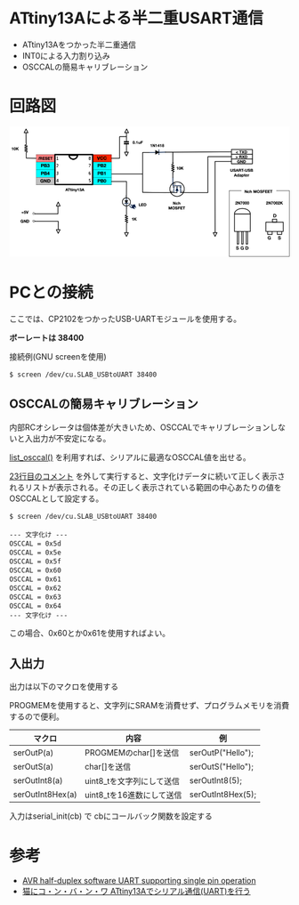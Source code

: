 # ATtiny13Aによる半二重USART通信

* ATtiny13Aをつかった半二重通信
* INT0による入力割り込み
* OSCCALの簡易キャリブレーション

# 回路図

![図](../../../images/ATtiny13-Serial.png)


# PCとの接続

ここでは、CP2102をつかったUSB-UARTモジュールを使用する。

**ボーレートは 38400**

接続例(GNU screenを使用)

	$ screen /dev/cu.SLAB_USBtoUART 38400

## OSCCALの簡易キャリブレーション

内部RCオシレータは個体差が大きいため、OSCCALでキャリブレーションしないと入出力が不安定になる。

[list_osccal()](./main.c#L39) を利用すれば、シリアルに最適なOSCCAL値を出せる。

[23行目のコメント](./main.c#L23) を外して実行すると、文字化けデータに続いて正しく表示されるリストが表示される。その正しく表示されている範囲の中心あたりの値をOSCCALとして設定する。


	$ screen /dev/cu.SLAB_USBtoUART 38400

	--- 文字化け ---
	OSCCAL = 0x5d
	OSCCAL = 0x5e
	OSCCAL = 0x5f
	OSCCAL = 0x60
	OSCCAL = 0x61
	OSCCAL = 0x62
	OSCCAL = 0x63
	OSCCAL = 0x64
	--- 文字化け ---

この場合、0x60とか0x61を使用すればよい。

## 入出力

出力は以下のマクロを使用する

PROGMEMを使用すると、文字列にSRAMを消費せず、プログラムメモリを消費するので便利。


マクロ        | 内容                  | 例
--------------|-----------------------|------------------
serOutP(a)    | PROGMEMのchar[]を送信 | serOutP("Hello");
serOutS(a)    | char[]を送信          | serOutS("Hello");
serOutInt8(a) | uint8_tを文字列にして送信 | serOutInt8(5);
serOutInt8Hex(a) | uint8_tを16進数にして送信 | serOutInt8Hex(5);

入力はserial_init(cb) で cbにコールバック関数を設定する

# 参考

* [AVR half-duplex software UART supporting single pin operation](http://nerdralph.blogspot.com/2014/01/avr-half-duplex-software-uart.html)
* [猫にコ・ン・バ・ン・ワ ATtiny13Aでシリアル通信(UART)を行う](http://nuneno.cocolog-nifty.com/blog/2014/11/attiny13aiuart-.html)

